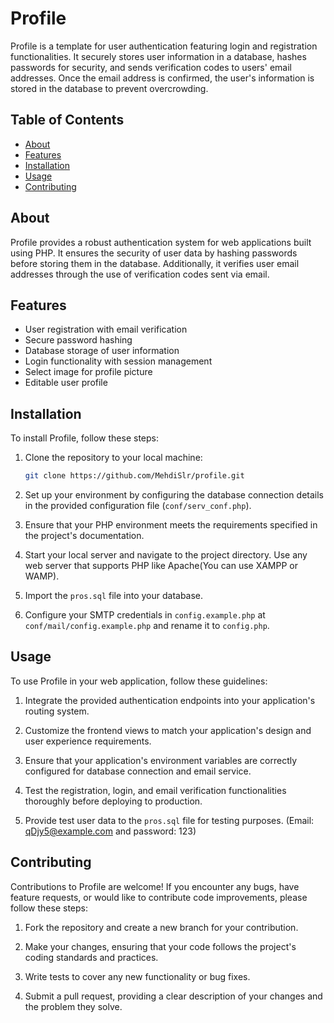 
# Profile

Profile is a template for user authentication featuring login and registration functionalities. It securely stores user information in a database, hashes passwords for security, and sends verification codes to users' email addresses. Once the email address is confirmed, the user's information is stored in the database to prevent overcrowding.

## Table of Contents

- [About](#about)
- [Features](#features)
- [Installation](#installation)
- [Usage](#usage)
- [Contributing](#contributing)

## About

Profile provides a robust authentication system for web applications built using PHP. It ensures the security of user data by hashing passwords before storing them in the database. Additionally, it verifies user email addresses through the use of verification codes sent via email.

## Features

- User registration with email verification
- Secure password hashing
- Database storage of user information
- Login functionality with session management
- Select image for profile picture
- Editable user profile

## Installation

To install Profile, follow these steps:

1. Clone the repository to your local machine:

   ```bash
   git clone https://github.com/MehdiSlr/profile.git
   ```

2. Set up your environment by configuring the database connection details in the provided configuration file (`conf/serv_conf.php`).

3. Ensure that your PHP environment meets the requirements specified in the project's documentation.

4. Start your local server and navigate to the project directory. Use any web server that supports PHP like Apache(You can use XAMPP or WAMP).

5. Import the `pros.sql` file into your database.

6. Configure your SMTP credentials in `config.example.php` at `conf/mail/config.example.php` and rename it to `config.php`.

## Usage

To use Profile in your web application, follow these guidelines:

1. Integrate the provided authentication endpoints into your application's routing system.

2. Customize the frontend views to match your application's design and user experience requirements.

3. Ensure that your application's environment variables are correctly configured for database connection and email service.

4. Test the registration, login, and email verification functionalities thoroughly before deploying to production.

5. Provide test user data to the `pros.sql` file for testing purposes. (Email: qDjy5@example.com and password: 123)

## Contributing

Contributions to Profile are welcome! If you encounter any bugs, have feature requests, or would like to contribute code improvements, please follow these steps:

1. Fork the repository and create a new branch for your contribution.

2. Make your changes, ensuring that your code follows the project's coding standards and practices.

3. Write tests to cover any new functionality or bug fixes.

4. Submit a pull request, providing a clear description of your changes and the problem they solve.
